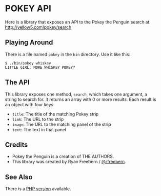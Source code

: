 # POKEY API

Here is a library that exposes an API to the Pokey the Penguin search at
http://yellow5.com/pokey/search

## Playing Around

There is a file named ```pokey``` in the ```bin``` directory. Use it like this:

    $ ./bin/pokey whiskey
    LITTLE GIRL: MORE WHISKEY POKEY?

## The API

This library exposes one method, ```search```, which takes one argument, a
string to search for. It returns an array with 0 or more results. Each result
is an object with four keys:

* ```title```: The title of the matching Pokey strip
* ```link```: The URL to the strip
* ```image```: The URL to the matching panel of the strip
* ```text```: The text in that panel

## Credits

* Pokey the Penguin is a creation of THE AUTHORS.
* This library was created by Ryan Freebern / [@rfreebern](https://twitter.com/rfreebern).

## See Also

There is a [PHP version](https://github.com/rfreebern/pokey-api-php) available.
